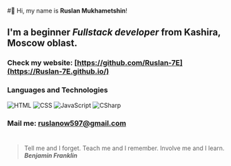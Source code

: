 #👋 Hi, my name is **Ruslan Mukhametshin**!
## I'm a beginner *Fullstack developer* from Kashira, Moscow oblast.
### Check my website: [https://github.com/Ruslan-7E](https://Ruslan-7E.github.io/)
### Languages and Technologies
![HTML](https://img.shields.io/badge/-HTML-090909?style=for-the-badge&logo=html5)
![CSS](https://img.shields.io/badge/-CSS-090909?style=for-the-badge&logo=css3)
![JavaScript](https://img.shields.io/badge/-JavaScript-090909?style=for-the-badge&logo=JavaScript)
![CSharp](https://img.shields.io/badge/-.NET/C#-090909?style=for-the-badge&logo=CSharp)
### Mail me: ruslanow597@gmail.com
#
> Tell me and I forget. Teach me and I remember. Involve me and I learn. <br/>
> ***Benjamin Franklin***
